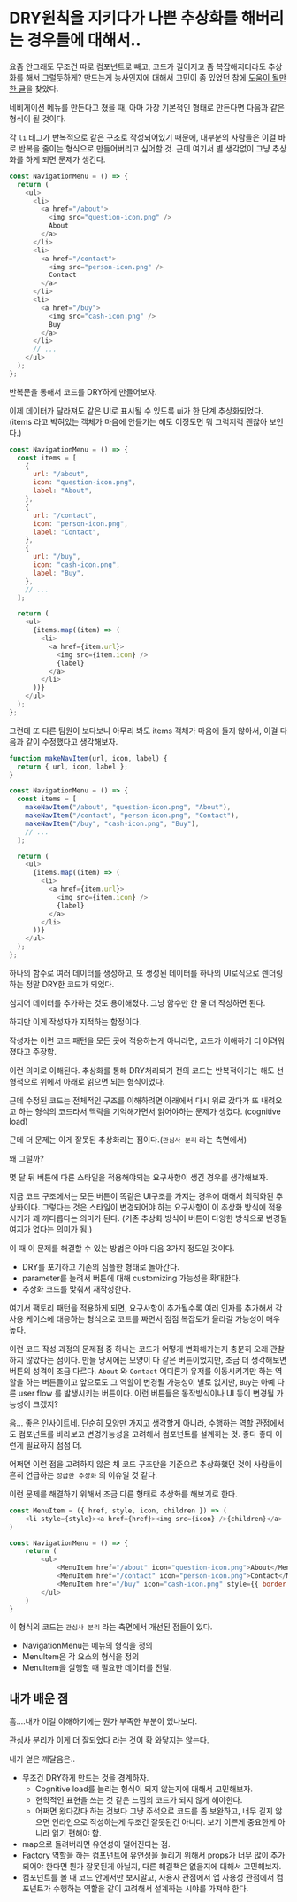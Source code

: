 # DRY원칙을 지키다가 나쁜 추상화를 해버리는 경우들에 대해서..

요즘 안그래도 무조건 따로 컴포넌트로 빼고, 코드가 길어지고 좀 복잡해지더라도 추상화를 해서 그럴듯하게? 만드는게 능사인지에 대해서 고민이 좀 있었던 참에 [도움이 될만한 글](https://swizec.com/blog/dry-the-common-source-of-bad-abstractions/)을 찾았다.

네비게이션 메뉴를 만든다고 쳤을 때, 아마 가장 기본적인 형태로 만든다면 다음과 같은 형식이 될 것이다.

각 `li` 태그가 반복적으로 같은 구조로 작성되어있기 때문에, 대부분의 사람들은 이걸 바로 반복을 줄이는 형식으로 만들어버리고 싶어할 것. 근데 여기서 별 생각없이 그냥 추상화를 하게 되면 문제가 생긴다.

```javascript
const NavigationMenu = () => {
  return (
    <ul>
      <li>
        <a href="/about">
          <img src="question-icon.png" />
          About
        </a>
      </li>
      <li>
        <a href="/contact">
          <img src="person-icon.png" />
          Contact
        </a>
      </li>
      <li>
        <a href="/buy">
          <img src="cash-icon.png" />
          Buy
        </a>
      </li>
      // ...
    </ul>
  );
};
```

반복문을 통해서 코드를 DRY하게 만들어보자.

이제 데이터가 달라져도 같은 UI로 표시될 수 있도록 ui가 한 단계 추상화되었다. (items 라고 박혀있는 객체가 마음에 안들기는 해도 이정도면 뭐 그럭저럭 괜찮아 보인다.)

```javascript
const NavigationMenu = () => {
  const items = [
    {
      url: "/about",
      icon: "question-icon.png",
      label: "About",
    },
    {
      url: "/contact",
      icon: "person-icon.png",
      label: "Contact",
    },
    {
      url: "/buy",
      icon: "cash-icon.png",
      label: "Buy",
    },
    // ...
  ];

  return (
    <ul>
      {items.map((item) => (
        <li>
          <a href={item.url}>
            <img src={item.icon} />
            {label}
          </a>
        </li>
      ))}
    </ul>
  );
};
```

그런데 또 다른 팀원이 보다보니 아무리 봐도 items 객체가 마음에 들지 않아서, 이걸 다음과 같이 수정했다고 생각해보자.

```javascript
function makeNavItem(url, icon, label) {
  return { url, icon, label };
}

const NavigationMenu = () => {
  const items = [
    makeNavItem("/about", "question-icon.png", "About"),
    makeNavItem("/contact", "person-icon.png", "Contact"),
    makeNavItem("/buy", "cash-icon.png", "Buy"),
    // ...
  ];

  return (
    <ul>
      {items.map((item) => (
        <li>
          <a href={item.url}>
            <img src={item.icon} />
            {label}
          </a>
        </li>
      ))}
    </ul>
  );
};
```

하나의 함수로 여러 데이터를 생성하고, 또 생성된 데이터를 하나의 UI로직으로 렌더링하는 정말 DRY한 코드가 되었다.

심지어 데이터를 추가하는 것도 용이해졌다. 그냥 함수만 한 줄 더 작성하면 된다.

하지만 이게 작성자가 지적하는 함정이다.

작성자는 이런 코드 패턴을 모든 곳에 적용하는게 아니라면, 코드가 이해하기 더 어려워졌다고 주장함.

이런 의미로 이해된다. 추상화를 통해 DRY처리되기 전의 코드는 반복적이기는 해도 선형적으로 위에서 아래로 읽으면 되는 형식이었다.

근데 수정된 코드는 전체적인 구조를 이해하려면 아래에서 다시 위로 갔다가 또 내려오고 하는 형식의 코드라서 맥락을 기억해가면서 읽어야하는 문제가 생겼다. (cognitive load)

근데 더 문제는 이게 잘못된 추상화라는 점이다.(`관심사 분리` 라는 측면에서)

왜 그럴까?

몇 달 뒤 버튼에 다른 스타일을 적용해야되는 요구사항이 생긴 경우를 생각해보자.

지금 코드 구조에서는 모든 버튼이 똑같은 UI구조를 가지는 경우에 대해서 최적화된 추상화이다. 그렇다는 것은 스타일이 변경되어야 하는 요구사항이 이 추상화 방식에 적용시키가 꽤 까다롭다는 의미가 된다. (기존 추상화 방식이 버튼이 다양한 방식으로 변경될 여지가 없다는 의미가 됨.)

이 때 이 문제를 해결할 수 있는 방법은 아마 다음 3가지 정도일 것이다.

- DRY를 포기하고 기존의 심플한 형태로 돌아간다.
- parameter를 늘려서 버튼에 대해 customizing 가능성을 확대한다.
- 추상화 코드를 맞춰서 재작성한다.

여기서 팩토리 패턴을 적용하게 되면, 요구사항이 추가될수록 여러 인자를 추가해서 각 사용 케이스에 대응하는 형식으로 코드를 짜면서 점점 복잡도가 올라갈 가능성이 매우 높다.

이런 코드 작성 과정의 문제점 중 하나는 코드가 어떻게 변화해가는지 충분히 오래 관찰하지 않았다는 점이다.
만들 당시에는 모양이 다 같은 버튼이었지만, 조금 더 생각해보면 버튼의 성격이 조금 다르다. `About` 와 `Contact` 어디론가 유저를 이동시키기만 하는 역할을 하는 버튼들이고 앞으로도 그 역할이 변경될 가능성이 별로 없지만, `Buy`는 아예 다른 user flow 를 발생시키는 버튼이다. 이런 버튼들은 동작방식이나 UI 등이 변경될 가능성이 크겠지?

음... 좋은 인사이트네. 단순히 모양만 가지고 생각할게 아니라, 수행하는 역할 관점에서도 컴포넌트를 바라보고 변경가능성을 고려해서 컴포넌트를 설계하는 것. 좋다 좋다 이런게 필요하지 점점 더.

어쩌면 이런 점을 고려하지 않은 채 코드 구조만을 기준으로 추상화했던 것이 사람들이 흔히 언급하는 `성급한 추상화` 의 이슈일 것 같다.

이런 문제를 해결하기 위해서 조금 다른 형태로 추상화를 해보기로 한다.

```javascript
const MenuItem = ({ href, style, icon, children }) => (
	<li style={style}><a href={href}><img src={icon} />{children}</a>
)

const NavigationMenu = () => {
	return (
		<ul>
			<MenuItem href="/about" icon="question-icon.png">About</MenuItem>
			<MenuItem href="/contact" icon="person-icon.png">Contact</MenuItem>
			<MenuItem href="/buy" icon="cash-icon.png" style={{ border: '1px solid red' }}>Buy</MenuItem>
		</ul>
	)
}

```

이 형식의 코드는 `관심사 분리` 라는 측면에서 개선된 점들이 있다.

- NavigationMenu는 메뉴의 형식을 정의
- MenuItem은 각 요소의 형식을 정의
- MenuItem을 실행할 때 필요한 데이터를 전달.

## 내가 배운 점

흠....내가 이걸 이해하기에는 뭔가 부족한 부분이 있나보다.

관심사 분리가 이게 더 잘되었다 라는 것이 확 와닿지는 않는다.

내가 얻은 깨달음은..

- 무조건 DRY하게 만드는 것을 경계하자.
  - Cognitive load를 늘리는 형식이 되지 않는지에 대해서 고민해보자.
  - 현학적인 표현을 쓰는 것 같은 느낌의 코드가 되지 않게 해야한다.
  - 어쩌면 왔다갔다 하는 것보다 그냥 주석으로 코드를 좀 보완하고, 너무 길지 않으면 인라인으로 작성하는게 무조건 잘못된건 아니다. 보기 이쁜게 중요한게 아니라 읽기 편해야 함.
- map으로 돌려버리면 유연성이 떨어진다는 점.
- Factory 역할을 하는 컴포넌트에 유연성을 늘리기 위해서 props가 너무 많이 추가되어야 한다면 뭔가 잘못된게 아닐지, 다른 해결책은 없을지에 대해서 고민해보자.
- 컴포넌트를 볼 때 코드 안에서만 보지말고, 사용자 관점에서 앱 사용성 관점에서 컴포넌트가 수행하는 역할을 같이 고려해서 설계하는 시야를 가져야 한다.
